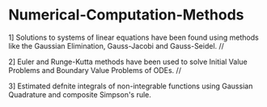# Numerical-Computation-Methods

1] Solutions to systems of linear equations have been found using methods like
the Gaussian Elimination, Gauss-Jacobi and Gauss-Seidel. //

2] Euler and Runge-Kutta methods have been used to solve Initial Value Problems 
and Boundary Value Problems of ODEs. //

3] Estimated defnite integrals of non-integrable functions using Gaussian 
Quadrature and composite Simpson's rule.
